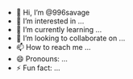- 👋 Hi, I’m @996savage
- 👀 I’m interested in ...
- 🌱 I’m currently learning ...
- 💞️ I’m looking to collaborate on ...
- 📫 How to reach me ...
- 😄 Pronouns: ...
- ⚡ Fun fact: ...

<!---
996savage/996savage is a ✨ special ✨ repository because its `README.md` (this file) appears on your GitHub profile.
You can click the Preview link to take a look at your changes.
--->
